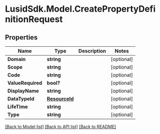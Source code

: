 # LusidSdk.Model.CreatePropertyDefinitionRequest
## Properties

Name | Type | Description | Notes
------------ | ------------- | ------------- | -------------
**Domain** | **string** |  | [optional] 
**Scope** | **string** |  | [optional] 
**Code** | **string** |  | [optional] 
**ValueRequired** | **bool?** |  | [optional] 
**DisplayName** | **string** |  | [optional] 
**DataTypeId** | [**ResourceId**](ResourceId.md) |  | [optional] 
**LifeTime** | **string** |  | [optional] 
**Type** | **string** |  | [optional] 

[[Back to Model list]](../README.md#documentation-for-models) [[Back to API list]](../README.md#documentation-for-api-endpoints) [[Back to README]](../README.md)

